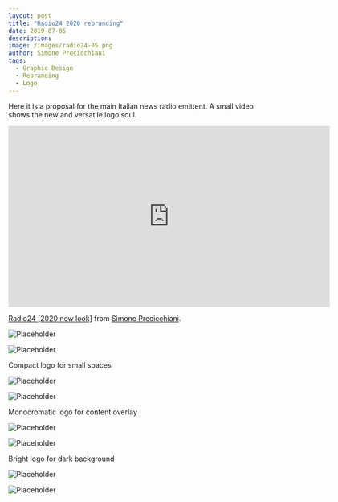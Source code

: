 ```yaml
---
layout: post
title: "Radio24 2020 rebranding"
date: 2019-07-05
description: 
image: /images/radio24-05.png
author: Simone Precicchiani
tags: 
  - Graphic Design
  - Rebranding
  - Logo
---
```


Here it is a proposal for the main Italian news radio emittent. A small video shows the new and versatile logo soul.

<iframe src="https://player.vimeo.com/video/343430004" width="640" height="360" frameborder="0" allow="autoplay; fullscreen" allowfullscreen></iframe>
<p><a href="https://vimeo.com/343430004">Radio24 [2020 new look]</a> from <a href="https://vimeo.com/user99934883">Simone Precicchiani</a>.</p>

![Placeholder](/images/radio24-01.png)

![Placeholder](/images/radio24-02.png)

Compact logo for small spaces

![Placeholder](/images/radio24-03.png)

![Placeholder](/images/radio24-04.png)

Monocromatic logo for content overlay

![Placeholder](/images/radio24-05.png)

![Placeholder](/images/radio24-06.png)

Bright logo for dark background

![Placeholder](/images/radio24-07.png)

![Placeholder](/images/radio24-08.png)
